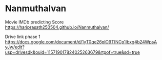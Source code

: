 # Nanmuthalvan
Movie IMDb predicting Score
https://hariprasath250504.github.io/Nanmuthalvan/

Drive link phase 1
  https://docs.google.com/document/d/1yT0qe26plO9TINCp1Ibxg4b24WpsAyJw/edit?usp=drivesdk&ouid=115719017824025263679&rtpof=true&sd=true
